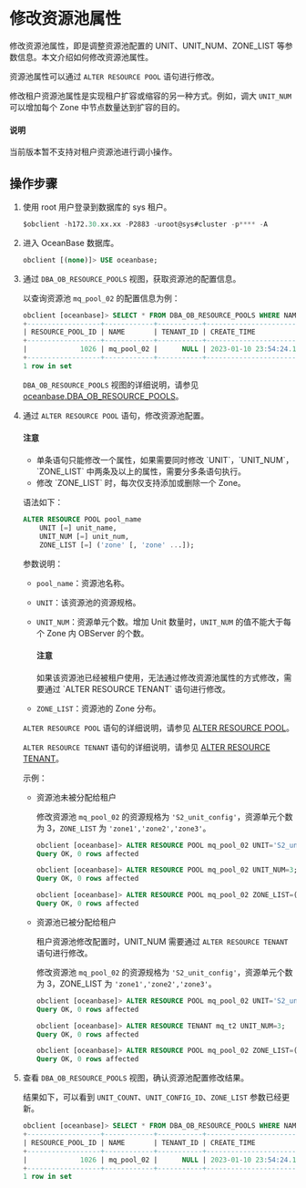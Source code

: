 # 修改资源池属性

修改资源池属性，即是调整资源池配置的 UNIT、UNIT_NUM、ZONE_LIST 等参数信息。本文介绍如何修改资源池属性。

资源池属性可以通过 `ALTER RESOURCE POOL` 语句进行修改。

修改租户资源池属性是实现租户扩容或缩容的另一种方式。例如，调大 `UNIT_NUM` 可以增加每个 Zone 中节点数量达到扩容的目的。

<main id="notice" type='explain'>
 <h4>说明</h4>
 <p>当前版本暂不支持对租户资源池进行调小操作。</p>
</main>

## 操作步骤

1. 使用 root 用户登录到数据库的 sys 租户。

    ```sql
    $obclient -h172.30.xx.xx -P2883 -uroot@sys#cluster -p**** -A
    ```

2. 进入 OceanBase 数据库。

    ```sql
    obclient [(none)]> USE oceanbase;
    ```

3. 通过 `DBA_OB_RESOURCE_POOLS` 视图，获取资源池的配置信息。

    以查询资源池 `mq_pool_02` 的配置信息为例：

    ```sql
    obclient [oceanbase]> SELECT * FROM DBA_OB_RESOURCE_POOLS WHERE NAME = 'mq_pool_02';
    +------------------+------------+-----------+----------------------------+----------------------------+------------+----------------+-------------+--------------+
    | RESOURCE_POOL_ID | NAME       | TENANT_ID | CREATE_TIME                | MODIFY_TIME                | UNIT_COUNT | UNIT_CONFIG_ID | ZONE_LIST   | REPLICA_TYPE |
    +------------------+------------+-----------+----------------------------+----------------------------+------------+----------------+-------------+--------------+
    |             1026 | mq_pool_02 |      NULL | 2023-01-10 23:54:24.177685 | 2023-01-10 23:54:24.177685 |          1 |           1020 | zone1;zone2 | FULL         |
    +------------------+------------+-----------+----------------------------+----------------------------+------------+----------------+-------------+--------------+
    1 row in set
    ```

    `DBA_OB_RESOURCE_POOLS` 视图的详细说明，请参见 [oceanbase.DBA_OB_RESOURCE_POOLS](../../../7.reference/5.system-reference/4.system-view-of-mysql-mode/2.dictionary-view-of-mysql-mode/47.oceanbase-dba_ob_resource_pools-of-mysql-mode.md)。

4. 通过 `ALTER RESOURCE POOL` 语句，修改资源池配置。

    <main id="notice" type='notice'>
     <h4>注意</h4>
     <p><ul><li>单条语句只能修改一个属性，如果需要同时修改 `UNIT`，`UNIT_NUM`，`ZONE_LIST` 中两条及以上的属性，需要分多条语句执行。</li><li> 修改 `ZONE_LIST` 时，每次仅支持添加或删除一个 Zone。</li></ul></p>
    </main>

    语法如下：

    ```sql
    ALTER RESOURCE POOL pool_name
        UNIT [=] unit_name,
        UNIT_NUM [=] unit_num,
        ZONE_LIST [=] ('zone' [, 'zone' ...]);
    ```

    参数说明：

    * `pool_name`：资源池名称。
    * `UNIT`：该资源池的资源规格。
    * `UNIT_NUM`：资源单元个数。增加 Unit 数量时，`UNIT_NUM` 的值不能大于每个 Zone 内 OBServer 的个数。

      <main id="notice" type='notice'>
      <h4>注意</h4>
      <p>如果该资源池已经被租户使用，无法通过修改资源池属性的方式修改，需要通过 `ALTER RESOURCE TENANT` 语句进行修改。</p>
      </main>

    * `ZONE_LIST`：资源池的 Zone 分布。

    `ALTER RESOURCE POOL` 语句的详细说明，请参见 [ALTER RESOURCE POOL](../../../7.reference/4.development-guide-refactoring/1.sql-syntax/1.system-tenants/3.alter-resource-pool.md)。

    `ALTER RESOURCE TENANT` 语句的详细说明，请参见 [ALTER RESOURCE TENANT](../../../7.reference/4.development-guide-refactoring/1.sql-syntax/1.system-tenants/2.alter-resource-tenant.md)。

    示例：

    * 资源池未被分配给租户

      修改资源池 `mq_pool_02` 的资源规格为 `'S2_unit_config'`，资源单元个数为 3，`ZONE_LIST` 为 `'zone1','zone2','zone3'`。

        ```sql
        obclient [oceanbase]> ALTER RESOURCE POOL mq_pool_02 UNIT='S2_unit_config';
        Query OK, 0 rows affected

        obclient [oceanbase]> ALTER RESOURCE POOL mq_pool_02 UNIT_NUM=3;
        Query OK, 0 rows affected

        obclient [oceanbase]> ALTER RESOURCE POOL mq_pool_02 ZONE_LIST=('zone1','zone2','zone3');
        Query OK, 0 rows affected
        ```

    * 资源池已被分配给租户

      租户资源池修改配置时，UNIT_NUM 需要通过 `ALTER RESOURCE TENANT` 语句进行修改。

      修改资源池 `mq_pool_02` 的资源规格为 `'S2_unit_config'`，资源单元个数为 3，ZONE_LIST 为 `'zone1','zone2','zone3'`。

         ```sql
        obclient [oceanbase]> ALTER RESOURCE POOL mq_pool_02 UNIT='S2_unit_config';
        Query OK, 0 rows affected

        obclient [oceanbase]> ALTER RESOURCE TENANT mq_t2 UNIT_NUM=3;
        Query OK, 0 rows affected

        obclient [oceanbase]> ALTER RESOURCE POOL mq_pool_02 ZONE_LIST=('zone1','zone2','zone3');
        Query OK, 0 rows affected
        ```

5. 查看 `DBA_OB_RESOURCE_POOLS` 视图，确认资源池配置修改结果。

    结果如下，可以看到 `UNIT_COUNT`、`UNIT_CONFIG_ID`、`ZONE_LIST` 参数已经更新。

    ```sql
    obclient [oceanbase]> SELECT * FROM DBA_OB_RESOURCE_POOLS WHERE NAME = 'mq_pool_02';
    +------------------+------------+-----------+----------------------------+----------------------------+------------+----------------+-------------------+--------------+
    | RESOURCE_POOL_ID | NAME       | TENANT_ID | CREATE_TIME                | MODIFY_TIME                | UNIT_COUNT | UNIT_CONFIG_ID | ZONE_LIST         | REPLICA_TYPE |
    +------------------+------------+-----------+----------------------------+----------------------------+------------+----------------+-------------------+--------------+
    |             1026 | mq_pool_02 |      NULL | 2023-01-10 23:54:24.177685 | 2023-01-10 23:56:04.961771 |          2 |           1021 | zone1;zone2;zone3 | FULL         |
    +------------------+------------+-----------+----------------------------+----------------------------+------------+----------------+-------------------+--------------+
    1 row in set
    ```
